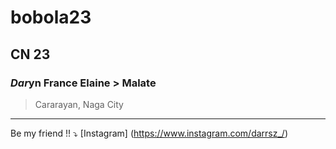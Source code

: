 # bobola23
## CN 23
### *Dar*yn France Elaine > Malate
> Cararayan, Naga City
---
Be my friend !! ⤵
[Instagram] (https://www.instagram.com/darrsz_/)
